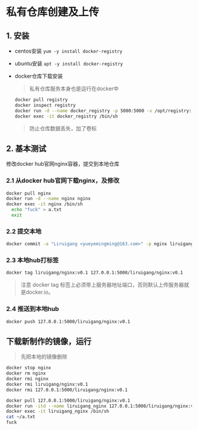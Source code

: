 # 私有仓库创建及上传

## 1. 安装

- centos安装  `yum -y install docker-registry`
- ubuntu安装  `apt -y install docker-registry`
- docker仓库下载安装

    > 私有仓库服务本身也是运行在docker中

    ```bash
    docker pull registry
    docker inspect registry
    docker run -d --name docker_registry -p 5000:5000 -v /opt/registry:/var/lib/registry docker.io/registry
    docker exec -it docker_registry /bin/sh
    ```

    > 防止仓库数据丢失，加了卷标

## 2. 基本测试

修改docker hub官网nginx容器，提交到本地仓库

### 2.1 从docker hub官网下载nginx，及修改

```bash
docker pull nginx
docker run -d --name nginx nginx
docker exec -it nginx /bin/sh
  echo "fuck" > a.txt
  exit
```

### 2.2 提交本地

```bash
docker commit -a "Liruigang <yueyemingming@163.com>" -p nginx liruigang/nginx:v0.1
```

### 2.3 本地hub打标签

```bash
docker tag liruigang/nginx:v0.1 127.0.0.1:5000/liruigang/nginx:v0.1
```

> 注意 docker tag 标签上必须带上服务器地址端口，否则默认上传服务器就是docker.io。

### 2.4 推送到本地hub

```bash
docker push 127.0.0.1:5000/liruigang/nginx:v0.1
```

## 下载新制作的镜像，运行

> 先把本地的镜像删除

```bash
docker stop nginx
docker rm nginx
docker rmi nginx
docker rmi liruigang/nginx:v0.1
docker rmi 127.0.0.1:5000/liruigang/nginx:v0.1
```

```bash
docker pull 127.0.0.1:5000/liruigang/nginx:v0.1
docker run -itd --name liruigang_nginx 127.0.0.1:5000/liruigang/nginx:v0.1
docker exec -it liruigang_nginx /bin/sh
cat ~/a.txt
fuck
```

